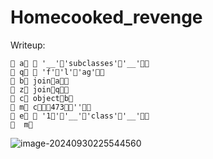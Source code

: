 # Homecooked_revenge

Writeup:

```
🍴 a🍇 🍎 '__'🌭'subclasses'🌭'__'🍏🍴
🍴 q🍇 🍎 'f'🌭'l'🌭'ag'🍏🍴
🍴 b🍇 join🦀a🦞🍴
🍴 z🍇 join🦀q🦞🍴
🍴 c🍇 object🥚b🍴
🍴 m🍇 c🦀🦞🍎473🍏🦀''🦞🍴
🍴 e🍇 🍎 '1🥚'🌭'__'🌭'class'🌭'__'🍏🍴
🥢  m🥢
```

![image-20240930225544560](https://api.2h0ng.wiki:443/noteimages/2024/09/30/22-56-03-37290f06ed975f378ecca5229d21fa0f.png)